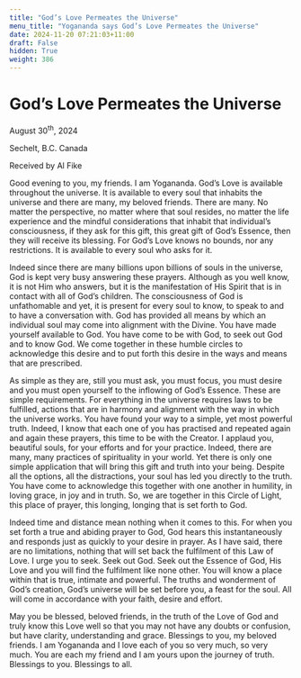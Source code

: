 ```yaml
---
title: "God’s Love Permeates the Universe"
menu_title: "Yogananda says God’s Love Permeates the Universe"
date: 2024-11-20 07:21:03+11:00
draft: False
hidden: True
weight: 386
---
```

# God’s Love Permeates the Universe 

August 30<sup>th</sup>, 2024

Sechelt, B.C. Canada

Received by Al Fike 

Good evening to you, my friends. I am Yogananda. God’s Love is available throughout the universe. It is available to every soul that inhabits the universe and there are many, my beloved friends. There are many. No matter the perspective, no matter where that soul resides, no matter the life experience and the mindful considerations that inhabit that individual’s consciousness, if they ask for this gift, this great gift of God’s Essence, then they will receive its blessing. For God’s Love knows no bounds, nor any restrictions. It is available to every soul who asks for it. 

Indeed since there are many billions upon billions of souls in the universe, God is kept very busy answering these prayers. Although as you well know, it is not Him who answers, but it is the manifestation of His Spirit that is in contact with all of God’s children. The consciousness of God is unfathomable and yet, it is present for every soul to know, to speak to and to have a conversation with. God has provided all means by which an individual soul may come into alignment with the Divine. You have made yourself available to God. You have come to be with God, to seek out God and to know God. We come together in these humble circles to acknowledge this desire and to put forth this desire in the ways and means that are prescribed. 

As simple as they are, still you must ask, you must focus, you must desire and you must open yourself to the inflowing of God’s Essence. These are simple requirements. For everything in the universe requires laws to be fulfilled, actions that are in harmony and alignment with the way in which the universe works. You have found your way to a simple, yet most powerful truth. Indeed, I know that each one of you has practised and repeated again and again these prayers, this time to be with the Creator. I applaud you, beautiful souls, for your efforts and for your practice. Indeed, there are many, many practices of spirituality in your world. Yet there is only one simple application that will bring this gift and truth into your being. Despite all the options, all the distractions, your soul has led you directly to the truth. You have come to acknowledge this together with one another in humility, in loving grace, in joy and in truth. So, we are together in this Circle of Light, this place of prayer, this longing, longing that is set forth to God.

Indeed time and distance mean nothing when it comes to this. For when you set forth a true and abiding prayer to God, God hears this instantaneously and responds just as quickly to your desire in prayer. As I have said, there are no limitations, nothing that will set back the fulfilment of this Law of Love. I urge you to seek. Seek out God. Seek out the Essence of God, His Love and you will find the fulfilment like none other. You will know a place within that is true, intimate and powerful. The truths and wonderment of God’s creation, God’s universe will be set before you, a feast for the soul. All will come in accordance with your faith, desire and effort. 

May you be blessed, beloved friends, in the truth of the Love of God and truly know this Love well so that you may not have any doubts or confusion, but have clarity, understanding and grace. Blessings to you, my beloved friends. I am Yogananda and I love each of you so very much, so very much. You are each my friend and I am yours upon the journey of truth. Blessings to you. Blessings to all. 